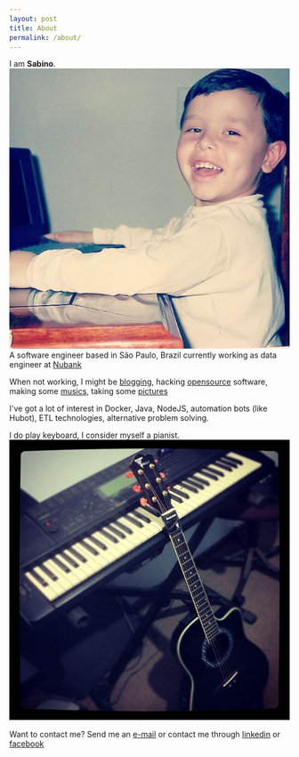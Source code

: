 ```yaml
---
layout: post
title: About
permalink: /about/
---
```


I am **Sabino**.
![sabino when 6 years old](/images/me.jpg)
A software engineer based in São Paulo, Brazil currently working
as data engineer at [Nubank](https://nubank.com.br)

When not working, I might be [blogging](https://sabino.github.io),
hacking [opensource](https://github.com/sabino) software,
making some [musics](https://soundcloud.com/felipe-guilherme-sabino),
taking some [pictures](https://instagram.com/sabino)

I've got a lot of interest in Docker, Java, NodeJS, automation bots (like Hubot),
ETL technologies, alternative problem solving.

I do play keyboard, I consider myself a pianist.
![sabino pianist](/images/pianist.jpg)

Want to contact me? Send me an [e-mail](mailto:felipe@sabino.pro)
or contact me through [linkedin](https://linkedin.com/in/fgsabino/en)
or [facebook](https://facebook.com/fgsabino)
